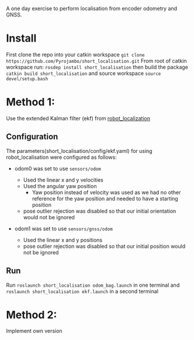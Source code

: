 A one day exercise to perform localisation from encoder odometry and GNSS.

# Install

First clone the repo into your catkin workspace
`git clone https://github.com/Pyrojambo/short_localisation.git`
From root of catkin workspace run:
`rosdep install short_localisation`
then build the package
`catkin build short_localisation`
and source workspace
`source devel/setup.bash`

# Method 1:

Use the extended Kalman filter (ekf) from [robot_localization](http://wiki.ros.org/robot_localization)

## Configuration

The parameters(short_localisation/config/ekf.yaml) for using robot_localisation were configured as follows:
- odom0 was set to use `sensors/odom`
    - Used the linear x and y velocities
    - Used the angular yaw position
        - Yaw position instead of velocity was used as we had no other reference for the yaw position and needed to have a starting position
    - pose outlier rejection was disabled so that our initial orientation would not be ignored

- odom1 was set to use `sensors/gnss/odom`
    - Used the linear x and y positions
    - pose outlier rejection was disabled so that our initial position would not be ignored

## Run

Run
`roslaunch short_localisation odom_bag.launch`
in one terminal and 
`roslaunch short_localisation ekf.launch`
in a second terminal

# Method 2:

Implement own version
